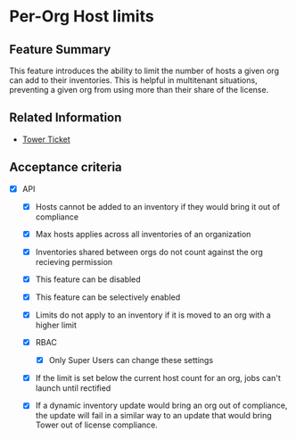 # Per-Org Host limits

## Feature Summary

This feature introduces the ability to limit the number of hosts a given org can add to their inventories.
This is helpful in multitenant situations, preventing a given org from using more than their share of the license.

## Related Information

* [Tower Ticket](https://github.com/ansible/tower/issues/1542)

## Acceptance criteria

* [x] API
  * [x] Hosts cannot be added to an inventory if they would bring it out of compliance
  * [x] Max hosts applies across all inventories of an organization 
  * [x] Inventories shared between orgs do not count against the org recieving permission
  * [x] This feature can be disabled
  * [x] This feature can be selectively enabled
  * [x] Limits do not apply to an inventory if it is moved to an org with a higher limit
  * [x] RBAC
    * [x] Only Super Users can change these settings
  * [x] If the limit is set below the current host count for an org, jobs can't launch until rectified
  * [x] If a dynamic inventory update would bring an org out of compliance, the update will fail in a similar way to an update that would bring Tower out of license compliance.
  
